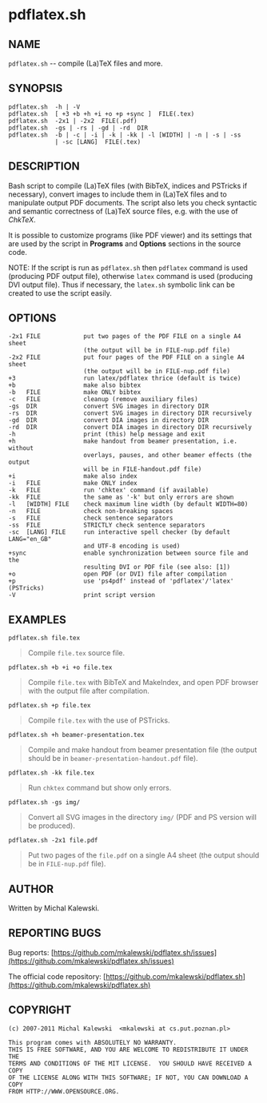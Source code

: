 pdflatex.sh
===========

NAME
----
`pdflatex.sh` -- compile (La)TeX files and more.

SYNOPSIS
--------
    pdflatex.sh  -h | -V
    pdflatex.sh  [ +3 +b +h +i +o +p +sync ]  FILE(.tex)
    pdflatex.sh  -2x1 | -2x2  FILE(.pdf)
    pdflatex.sh  -gs | -rs | -gd | -rd  DIR
    pdflatex.sh  -b | -c | -i | -k | -kk | -l [WIDTH] | -n | -s | -ss
                 | -sc [LANG]  FILE(.tex)

DESCRIPTION
-----------
Bash script to compile (La)TeX files (with BibTeX, indices and PSTricks if
necessary), convert images to include them in (La)TeX files and to manipulate
output PDF documents.  The script also lets you check syntactic and semantic
correctness of (La)TeX source files, e.g. with the use of *ChkTeX*.

It is possible to customize programs (like PDF viewer) and its settings that
are used by the script in **Programs** and **Options** sections in the source
code.

NOTE:  If the script is run as `pdflatex.sh` then `pdflatex` command is used
(producing PDF output file), otherwise `latex` command is used (producing DVI
output file).  Thus if necessary, the `latex.sh` symbolic link can be created
to use the script easily.

OPTIONS
-------
    -2x1 FILE            put two pages of the PDF FILE on a single A4 sheet
                         (the output will be in FILE-nup.pdf file)
    -2x2 FILE            put four pages of the PDF FILE on a single A4 sheet
                         (the output will be in FILE-nup.pdf file)
    +3                   run latex/pdflatex thrice (default is twice)
    +b                   make also bibtex
    -b   FILE            make ONLY bibtex
    -c   FILE            cleanup (remove auxiliary files)
    -gs  DIR             convert SVG images in directory DIR
    -rs  DIR             convert SVG images in directory DIR recursively
    -gd  DIR             convert DIA images in directory DIR
    -rd  DIR             convert DIA images in directory DIR recursively
    -h                   print (this) help message and exit
    +h                   make handout from beamer presentation, i.e. without
                         overlays, pauses, and other beamer effects (the output
                         will be in FILE-handout.pdf file)
    +i                   make also index
    -i   FILE            make ONLY index
    -k   FILE            run 'chktex' command (if available)
    -kk  FILE            the same as '-k' but only errors are shown
    -l   [WIDTH] FILE    check maximum line width (by default WIDTH=80)
    -n   FILE            check non-breaking spaces
    -s   FILE            check sentence separators
    -ss  FILE            STRICTLY check sentence separators
    -sc  [LANG] FILE     run interactive spell checker (by default LANG="en_GB"
                         and UTF-8 encoding is used)
    +sync                enable synchronization between source file and the
                         resulting DVI or PDF file (see also: [1])
    +o                   open PDF (or DVI) file after compilation
    +p                   use 'ps4pdf' instead of 'pdflatex'/'latex' (PSTricks)
    -V                   print script version

EXAMPLES
--------
    pdflatex.sh file.tex

> Compile `file.tex` source file.

    pdflatex.sh +b +i +o file.tex

> Compile `file.tex` with BibTeX and MakeIndex, and open PDF browser with the
> output file after compilation.

    pdflatex.sh +p file.tex

> Compile `file.tex` with the use of PSTricks.

    pdflatex.sh +h beamer-presentation.tex

> Compile and make handout from beamer presentation file (the output should be
> in `beamer-presentation-handout.pdf` file).

    pdflatex.sh -kk file.tex

> Run `chktex` command but show only errors.

    pdflatex.sh -gs img/

> Convert all SVG images in the directory `img/` (PDF and PS version will be
> produced).

    pdflatex.sh -2x1 file.pdf

> Put two pages of the `file.pdf` on a single A4 sheet (the output should be in
> `FILE-nup.pdf` file).

AUTHOR
------
Written by Michal Kalewski.

REPORTING BUGS
--------------
Bug reports: [https://github.com/mkalewski/pdflatex.sh/issues](https://github.com/mkalewski/pdflatex.sh/issues)

The official code repository: [https://github.com/mkalewski/pdflatex.sh](https://github.com/mkalewski/pdflatex.sh)

COPYRIGHT
---------
    (c) 2007-2011 Michal Kalewski  <mkalewski at cs.put.poznan.pl>

    This program comes with ABSOLUTELY NO WARRANTY.
    THIS IS FREE SOFTWARE, AND YOU ARE WELCOME TO REDISTRIBUTE IT UNDER THE
    TERMS AND CONDITIONS OF THE MIT LICENSE.  YOU SHOULD HAVE RECEIVED A COPY
    OF THE LICENSE ALONG WITH THIS SOFTWARE; IF NOT, YOU CAN DOWNLOAD A COPY
    FROM HTTP://WWW.OPENSOURCE.ORG.


[1]: [http://www.tug.org/TUGboat/tb29-3/tb93laurens.pdf](http://www.tug.org/TUGboat/tb29-3/tb93laurens.pdf)  "Direct and reverse synchronization with SyncTEX"
